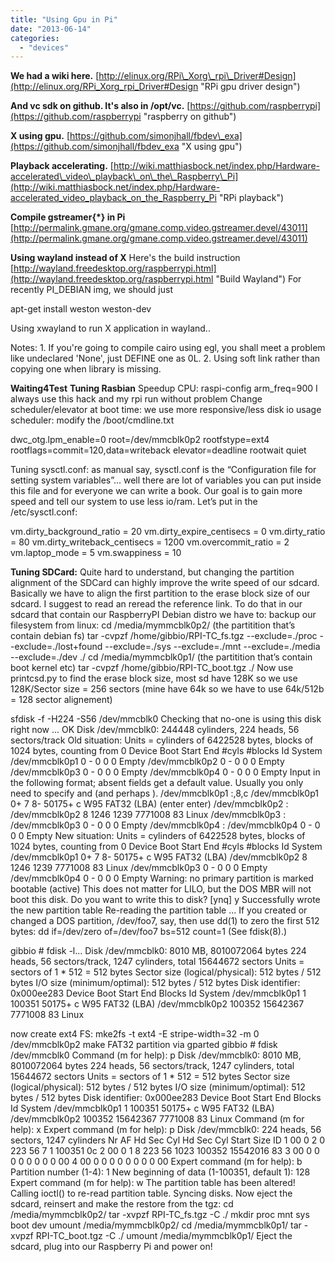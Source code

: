 ```yaml
---
title: "Using Gpu in Pi"
date: "2013-06-14"
categories: 
  - "devices"
---
```


**We had a wiki here.** [http://elinux.org/RPi\_Xorg\_rpi\_Driver#Design](http://elinux.org/RPi_Xorg_rpi_Driver#Design "RPi gpu driver design")

**And vc sdk on github. It's also in /opt/vc.** [https://github.com/raspberrypi](https://github.com/raspberrypi "raspberry on github")

**X using gpu.** [https://github.com/simonjhall/fbdev\_exa](https://github.com/simonjhall/fbdev_exa "X using gpu")

**Playback accelerating.** [http://wiki.matthiasbock.net/index.php/Hardware-accelerated\_video\_playback\_on\_the\_Raspberry\_Pi](http://wiki.matthiasbock.net/index.php/Hardware-accelerated_video_playback_on_the_Raspberry_Pi "RPi playback")

**Compile gstreamer{\*} in Pi** [http://permalink.gmane.org/gmane.comp.video.gstreamer.devel/43011](http://permalink.gmane.org/gmane.comp.video.gstreamer.devel/43011)

**Using wayland instead of X** Here's the build instruction [http://wayland.freedesktop.org/raspberrypi.html](http://wayland.freedesktop.org/raspberrypi.html "Build Wayland") For recently PI\_DEBIAN img, we should just

apt-get install weston weston-dev

Using xwayland to run X application in wayland..

Notes: 1. If you're going to compile cairo using egl, you shall meet a problem like undeclared 'None', just DEFINE one as 0L. 2. Using soft link rather than copying one when library is missing.

**Waiting4Test** **Tuning Rasbian** Speedup CPU: raspi-config arm\_freq=900 I always use this hack and my rpi run without problem Change scheduler/elevator at boot time: we use more responsive/less disk io usage scheduler: modify the /boot/cmdline.txt

dwc\_otg.lpm\_enable=0 root=/dev/mmcblk0p2 rootfstype=ext4 rootflags=commit=120,data=writeback elevator=deadline rootwait quiet

Tuning sysctl.conf: as manual say, sysctl.conf is the “Configuration file for setting system variables”... well there are lot of variables you can put inside this file and for everyone we can write a book. Our goal is to gain more speed and tell our system to use less io/ram. Let’s put in the /etc/sysctl.conf:

vm.dirty\_background\_ratio = 20
vm.dirty\_expire\_centisecs = 0
vm.dirty\_ratio = 80
vm.dirty\_writeback\_centisecs = 1200
vm.overcommit\_ratio = 2
vm.laptop\_mode = 5
vm.swappiness = 10

**Tuning SDCard:** Quite hard to understand, but changing the partition alignment of the SDCard can highly improve the write speed of our sdcard. Basically we have to align the first partition to the erase block size of our sdcard. I suggest to read an reread the reference link. To do that in our sdcard that contain our RaspberryPI Debian distro we have to: backup our filesystem from linux: cd /media/mymmcblk0p2/ (the partitition that’s contain debian fs) tar -cvpzf /home/gibbio/RPI-TC\_fs.tgz --exclude=./proc --exclude=./lost+found --exclude=./sys --exclude=./mnt --exclude=./media --exclude=./dev ./ cd /media/mymmcblk0p1/ (the partitition that’s contain boot kernel etc) tar -cvpzf /home/gibbio/RPI-TC\_boot.tgz ./ Now use printcsd.py to find the erase block size, most sd have 128K so we use 128K/Sector size = 256 sectors (mine have 64k so we have to use 64k/512b = 128 sector alignement)

sfdisk -f -H224 -S56 /dev/mmcblk0 Checking that no-one is using this disk right now ... OK Disk /dev/mmcblk0: 244448 cylinders, 224 heads, 56 sectors/track Old situation: Units = cylinders of 6422528 bytes, blocks of 1024 bytes, counting from 0 Device Boot Start End #cyls #blocks Id System /dev/mmcblk0p1 0 - 0 0 0 Empty /dev/mmcblk0p2 0 - 0 0 0 Empty /dev/mmcblk0p3 0 - 0 0 0 Empty /dev/mmcblk0p4 0 - 0 0 0 Empty Input in the following format; absent fields get a default value. Usually you only need to specify and (and perhaps ). /dev/mmcblk0p1 :,8,c /dev/mmcblk0p1 0+ 7 8- 50175+ c W95 FAT32 (LBA) (enter enter) /dev/mmcblk0p2 : /dev/mmcblk0p2 8 1246 1239 7771008 83 Linux /dev/mmcblk0p3 : /dev/mmcblk0p3 0 - 0 0 0 Empty /dev/mmcblk0p4 : /dev/mmcblk0p4 0 - 0 0 0 Empty New situation: Units = cylinders of 6422528 bytes, blocks of 1024 bytes, counting from 0 Device Boot Start End #cyls #blocks Id System /dev/mmcblk0p1 0+ 7 8- 50175+ c W95 FAT32 (LBA) /dev/mmcblk0p2 8 1246 1239 7771008 83 Linux /dev/mmcblk0p3 0 - 0 0 0 Empty /dev/mmcblk0p4 0 - 0 0 0 Empty Warning: no primary partition is marked bootable (active) This does not matter for LILO, but the DOS MBR will not boot this disk. Do you want to write this to disk? \[ynq\] y Successfully wrote the new partition table Re-reading the partition table ... If you created or changed a DOS partition, /dev/foo7, say, then use dd(1) to zero the first 512 bytes: dd if=/dev/zero of=/dev/foo7 bs=512 count=1 (See fdisk(8).)

gibbio # fdisk -l... Disk /dev/mmcblk0: 8010 MB, 8010072064 bytes 224 heads, 56 sectors/track, 1247 cylinders, total 15644672 sectors Units = sectors of 1 \* 512 = 512 bytes Sector size (logical/physical): 512 bytes / 512 bytes I/O size (minimum/optimal): 512 bytes / 512 bytes Disk identifier: 0x000ee283 Device Boot Start End Blocks Id System /dev/mmcblk0p1 1 100351 50175+ c W95 FAT32 (LBA) /dev/mmcblk0p2 100352 15642367 7771008 83 Linux

now create ext4 FS: mke2fs -t ext4 -E stripe-width=32 -m 0 /dev/mmcblk0p2 make FAT32 partition via gparted gibbio # fdisk /dev/mmcblk0 Command (m for help): p Disk /dev/mmcblk0: 8010 MB, 8010072064 bytes 224 heads, 56 sectors/track, 1247 cylinders, total 15644672 sectors Units = sectors of 1 \* 512 = 512 bytes Sector size (logical/physical): 512 bytes / 512 bytes I/O size (minimum/optimal): 512 bytes / 512 bytes Disk identifier: 0x000ee283 Device Boot Start End Blocks Id System /dev/mmcblk0p1 1 100351 50175+ c W95 FAT32 (LBA) /dev/mmcblk0p2 100352 15642367 7771008 83 Linux Command (m for help): x Expert command (m for help): p Disk /dev/mmcblk0: 224 heads, 56 sectors, 1247 cylinders Nr AF Hd Sec Cyl Hd Sec Cyl Start Size ID 1 00 0 2 0 223 56 7 1 100351 0c 2 00 0 1 8 223 56 1023 100352 15542016 83 3 00 0 0 0 0 0 0 0 0 00 4 00 0 0 0 0 0 0 0 0 00 Expert command (m for help): b Partition number (1-4): 1 New beginning of data (1-100351, default 1): 128 Expert command (m for help): w The partition table has been altered! Calling ioctl() to re-read partition table. Syncing disks. Now eject the sdcard, reinsert and make the restore from the tgz: cd /media/mymmcblk0p2/ tar -xvpzf RPI-TC\_fs.tgz -C ./ mkdir proc mnt sys boot dev umount /media/mymmcblk0p2/ cd /media/mymmcblk0p1/ tar -xvpzf RPI-TC\_boot.tgz -C ./ umount /media/mymmcblk0p1/ Eject the sdcard, plug into our Raspberry Pi and power on!
